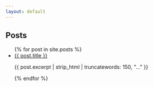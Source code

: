 ```yaml
---
layout: default
---
```


<h2>Posts</h2>
<ul>
{% for post in site.posts %}
  <li>
    <a href="{{ post.url }}">{{ post.title }}</a>
    <p>{{ post.excerpt | strip_html | truncatewords: 150, "..." }}</p>
  </li>
{% endfor %}
</ul>

